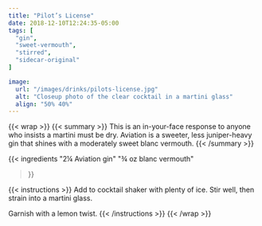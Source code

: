 ```yaml
---
title: "Pilot’s License"
date: 2018-12-10T12:24:35-05:00
tags: [
  "gin",
  "sweet-vermouth",
  "stirred",
  "sidecar-original"
]

image:
  url: "/images/drinks/pilots-license.jpg"
  alt: "Closeup photo of the clear cocktail in a martini glass"
  align: "50% 40%"
---
```

{{< wrap >}}
{{< summary >}}
This is an in-your-face response to anyone who insists a martini must be dry. Aviation is a sweeter, less juniper-heavy gin that shines with a moderately sweet blanc vermouth.
{{< /summary >}}

{{< ingredients
"2¼ Aviation gin"
"¾ oz blanc vermouth"
>}}

{{< instructions >}}
Add to cocktail shaker with plenty of ice. Stir well, then strain into a martini glass.

Garnish with a lemon twist.
{{< /instructions >}}
{{< /wrap >}}
